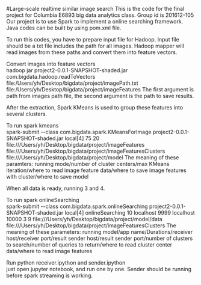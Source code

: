 #Large-scale realtime similar image search
This is the code for the final project for Columbia E6893 big data analytics class. Group id is 201612-105 Our project is to use Spark to implement a online searching framework. Java codes can be built by using pom.xml file.

To run this codes, you have to prepare input file for Hadoop. Input file should be a txt file includes the path for all images. Hadoop mapper will read images from these paths and convert them into feature vectors.

Convert images into feature vectors  
hadoop jar project2-0.0.1-SNAPSHOT-shaded.jar com.bigdata.hadoop.readToVectors file:/Users/yh/Desktop/bigdata/project/imagePath.txt file:/Users/yh/Desktop/bigdata/project/imageFeatures
The first argument is path from images path file, the second argument is the path to save results.

After the extraction, Spark KMeans is used to group these features into several clusters.

To run spark kmeans  
spark-submit --class com.bigdata.spark.KMeansForImage project2-0.0.1-SNAPSHOT-shaded.jar local[4] 75 20 file:///Users/yh/Desktop/bigdata/project/imageFeatures file:///Users/yh/Desktop/bigdata/project/imageFeaturesClusters file:///Users/yh/Desktop/bigdata/project/model
The meaning of these paramters:
running mode/number of cluster centers/max KMeans iteration/where to read image feature data/where to save image features with cluster/where to save model

When all data is ready, running 3 and 4.

To run spark onlineSearching  
spark-submit --class com.bigdata.spark.onlineSearching project2-0.0.1-SNAPSHOT-shaded.jar local[4] onlineSearching 10 localhost 9999 localhost 10000 3 9 file:///Users/yh/Desktop/bigdata/project/model/data file:///Users/yh/Desktop/bigdata/project/imageFeaturesClusters
The meaning of these parameters:
running model/app name/Durations/receiver host/receiver port/result sender host/result sender port/number of clusters to search/number of queries to return/where to read cluster center data/where to read image features

Run python receiver.ipython and sender.ipython  
just open jupyter notebook, and run one by one. Sender should be running before spark streaming is working.




